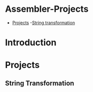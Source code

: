 # Assembler-Projects
  
 - [Projects](#Projects)
             -[String transformation](#string-transformation)
# Introduction 
# Projects
## String Transformation
